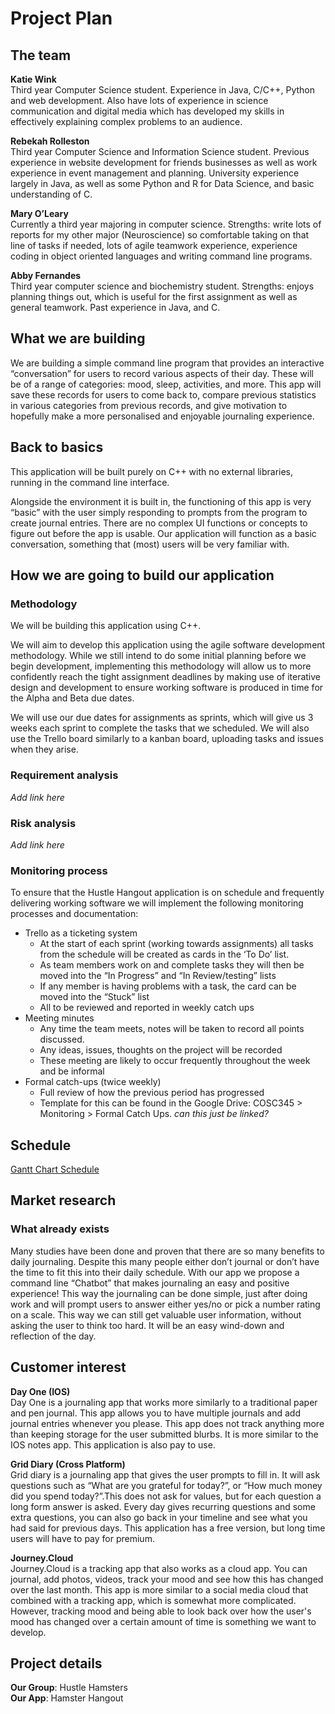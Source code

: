 # Project Plan

## The team
**Katie Wink**\
Third year Computer Science student. Experience in Java, C/C++, Python and web development. Also have lots of experience in science communication and digital media which has developed my skills in effectively explaining complex problems to an audience. 

**Rebekah Rolleston**\
Third year Computer Science and Information Science student. Previous experience in website development for friends businesses as well as work experience in event management and planning. University experience largely in Java, as well as some Python and R for Data Science, and basic understanding of C.

**Mary O’Leary**\
Currently a third year majoring in computer science. Strengths: write lots of reports for my other major (Neuroscience) so comfortable taking on that line of tasks if needed, lots of agile teamwork experience, experience coding in object oriented languages and writing command line programs. 

**Abby Fernandes**\
Third year computer science and biochemistry student. Strengths: enjoys planning things out, which is useful for the first assignment as well as general teamwork. Past experience in Java, and C.

## What we are building
We are building a simple command line program that provides an interactive “conversation” for users to record various aspects of their day. These will be of a range of categories: mood, sleep, activities, and more. This app will save these records for users to come back to, compare previous statistics in various categories from previous records, and give motivation to hopefully make a more personalised and enjoyable journaling experience.

## Back to basics
This application will be built purely on C++ with no external libraries, running in the command line interface.

Alongside the environment it is built in, the functioning of this app is very “basic” with the user simply responding to prompts from the program to create journal entries. There are no complex UI functions or concepts to figure out before the app is usable. Our application will function as a basic conversation, something that (most) users will be very familiar with.

## How we are going to build our application
### Methodology
We will be building this application using C++.

We will aim to develop this application using the agile software development methodology. While we still intend to do some initial planning before we begin development, implementing this methodology will allow us to more confidently reach the tight assignment deadlines by making use of iterative design and development to ensure working software is produced in time for the Alpha and Beta due dates.

We will use our due dates for assignments as sprints, which will give us 3 weeks each sprint to complete the tasks that we scheduled. We will also use the Trello board similarly to a kanban board, uploading tasks and issues when they arise.

### Requirement analysis
*Add link here*

### Risk analysis
*Add link here*

### Monitoring process
To ensure that the Hustle Hangout application is on schedule and frequently delivering working software we will implement the following monitoring processes and documentation:
- Trello as a ticketing system
  - At the start of each sprint (working towards assignments) all tasks from the schedule will be created as cards in the ‘To Do’ list.
  - As team members work on and complete tasks they will then be  moved into the “In Progress” and “In Review/testing” lists
  - If any member is having problems with a task, the card can be moved into the “Stuck” list
  - All to be reviewed and reported in weekly catch ups
- Meeting minutes
  - Any time the team meets, notes will be taken to record all points discussed.
  - Any ideas, issues, thoughts on the project will be recorded
  - These meeting are likely to occur frequently throughout the week and be informal
- Formal catch-ups (twice weekly)
  - Full review of how the previous period has progressed
  - Template for this can be found in the Google Drive: COSC345 > Monitoring > Formal Catch Ups. *can this just be linked?*

## Schedule
[Gantt Chart Schedule](COSC345-Gantt-Chart.pdf)

## Market research
### What already exists
Many studies have been done and proven that there are so many benefits to daily journaling. Despite this many people either don’t journal or don’t have the time to fit this into their daily schedule. With our app we propose a command line “Chatbot” that makes journaling an easy and positive experience! This way the journaling can be done simple, just after doing work and will prompt users to answer either yes/no or pick a number rating on a scale. This way we can still get valuable user information, without asking the user to think too hard. It will be an easy wind-down and reflection of the day. 

## Customer interest
**Day One (IOS)**\
Day One is a journaling app that works more similarly to a traditional paper and pen journal. This app allows you to have multiple journals and add journal entries whenever you please. This app does not track anything more than keeping storage for the user submitted blurbs. It is more similar to the IOS notes app. This application is also pay to use. 

**Grid Diary (Cross Platform)**\
Grid diary is a journaling app that gives the user prompts to fill in. It will ask questions such as “What are you grateful for today?”, or “How much money did you spend today?”.This does not ask for values, but for each question a long form answer is asked. Every day gives recurring questions and some extra questions, you can also go back in your timeline and see what you had said for previous days. This application has a free version, but long time users will have to pay for premium.

**Journey.Cloud**\
Journey.Cloud is a tracking app that also works as a cloud app. You can journal, add photos, videos, track your mood and see how this has changed over the last month. This app is more similar to a social media cloud that combined with a tracking app, which is somewhat more complicated. However, tracking mood and being able to look back over how the user's mood has changed over a certain amount of time is something we want to develop. 

## Project details
**Our Group**: Hustle Hamsters\
**Our App**: Hamster Hangout
